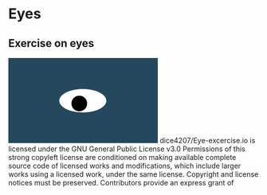 # Eyes
## Exercise on eyes
<img src= "oneeye.png" width='300'/>
dice4207/Eye-excercise.io is licensed under the
GNU General Public License v3.0
Permissions of this strong copyleft license are conditioned on making available complete source code of licensed works and modifications, which include larger works using a licensed work, under the same license. Copyright and license notices must be preserved. Contributors provide an express grant of
